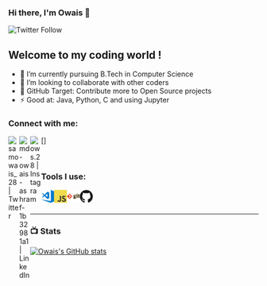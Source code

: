### Hi there, I'm Owais 👋

![Twitter Follow](https://img.shields.io/twitter/follow/samowais_28?color=1DA1F2&logo=twitter&style=for-the-badge)

## Welcome to my coding world !

- 🌱 I’m currently pursuing B.Tech in Computer Science
- 👯 I’m looking to collaborate with other coders
- 🥅 GitHub Target: Contribute more to Open Source projects
- ⚡ Good at: Java, Python, C and using Jupyter 

### Connect with me:


[<img align="left" alt="samowais_28 | Twitter" width="22px" src="https://cdn.jsdelivr.net/npm/simple-icons@v3/icons/twitter.svg" />]
<img align="left" alt="md-owais-ashraf-1b32981a1 | LinkedIn" width="22px" src="https://cdn.jsdelivr.net/npm/simple-icons@v3/icons/linkedin.svg" />
<img align="left" alt="ows.28 | Instagram" width="22px" src="https://cdn.jsdelivr.net/npm/simple-icons@v3/icons/instagram.svg" />

<br />

### Tools I use:

<img align="left" alt="Visual Studio Code" width="26px" src="https://raw.githubusercontent.com/github/explore/80688e429a7d4ef2fca1e82350fe8e3517d3494d/topics/visual-studio-code/visual-studio-code.png" />
<img align="left" alt="JavaScript" width="26px" src="https://raw.githubusercontent.com/github/explore/80688e429a7d4ef2fca1e82350fe8e3517d3494d/topics/javascript/javascript.png" />
<img align="left" alt="Git" width="26px" src="https://raw.githubusercontent.com/github/explore/80688e429a7d4ef2fca1e82350fe8e3517d3494d/topics/git/git.png" />
<img align="left" alt="GitHub" width="26px" src="https://raw.githubusercontent.com/github/explore/78df643247d429f6cc873026c0622819ad797942/topics/github/github.png" />

<br />
<br />

---

### 📺 Stats

[![Owais's GitHub stats](https://github-readme-stats.vercel.app/api?username=owais-code)](https://github.com/owais-code/github-readme-stats)
